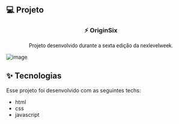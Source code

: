 <h2>💻 Projeto</h2>
  <h3 align="center">⚡ OriginSix</h3>
  <p align="center" style="font-family: Roboto">Projeto desenvolvido durante a sexta edição da nexlevelweek.</p>
  
  ![image](https://user-images.githubusercontent.com/63478331/123519273-888c8300-d680-11eb-8b78-48717ba6653d.png)


<h2>✨ Tecnologias</h2>
<p>Esse projeto foi desenvolvido com as seguintes techs:</p>

   - html
   - css
   - javascript
